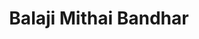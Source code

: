 ---
title: "Balaji Mithai Bandhar"
url: /vanasthalipuram-hyderabad/balaji-mithai-bandhar/
shop: confectionery
---